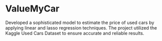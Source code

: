 # ValueMyCar
 Developed a sophisticated model to estimate the price of used cars by applying linear and lasso regression techniques. The project utilized the Kaggle Used Cars Dataset to ensure accurate and reliable results.
